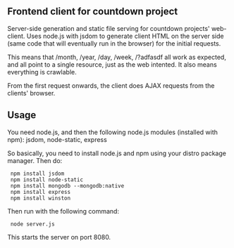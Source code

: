 Frontend client for countdown project
-------------------------------------
Server-side generation and static file serving for countdown projects' web-client. Uses node.js with jsdom to generate client HTML on the server side (same code that will eventually run in the browser) for the initial requests.

This means that /month, /year, /day, /week, /?adfasdf all work as expected, and all point to a single resource, just as the web intented. It also means everything is crawlable.

From the first request onwards, the client does AJAX requests from the clients' browser.

Usage
-----

You need node.js, and then the following node.js modules (installed with npm): jsdom, node-static, express

So basically, you need to install node.js and npm using your distro package manager. Then do:

     npm install jsdom
     npm install node-static
     npm install mongodb --mongodb:native
     npm install express
     npm install winston

Then run with the following command:

     node server.js

This starts the server on port 8080.

